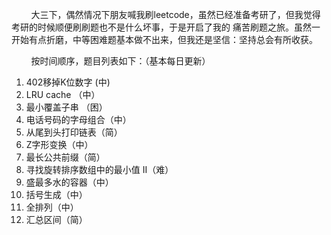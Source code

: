 &nbsp;&nbsp;&nbsp;&nbsp;&nbsp;&nbsp;&nbsp;&nbsp;大三下，偶然情况下朋友喊我刷leetcode，虽然已经准备考研了，但我觉得考研的时候顺便刷刷题也不是什么坏事，于是开启了我的
痛苦刷题之旅。虽然一开始有点折磨，中等困难题基本做不出来，但我还是坚信：坚持总会有所收获。   

&nbsp;&nbsp;&nbsp;&nbsp;&nbsp;&nbsp;&nbsp;&nbsp;按时间顺序，题目列表如下：（基本每日更新）
1. 402移掉K位数字 (中)
2. LRU cache （中）
3. 最小覆盖子串 （困）
4. 电话号码的字母组合（中）
5. 从尾到头打印链表（简）
6. Z字形变换（中）
7. 最长公共前缀（简）
8. 寻找旋转排序数组中的最小值 II（难）
9. 盛最多水的容器（中）
10. 括号生成（中）
11. 全排列（中）
12. 汇总区间（简）
